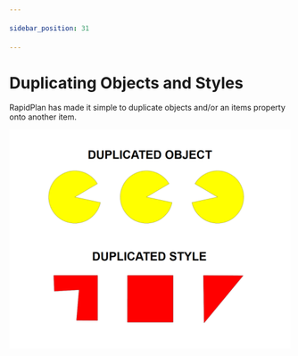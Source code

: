 ```yaml
---

sidebar_position: 31

---
```

# Duplicating Objects and Styles

RapidPlan has made it simple to duplicate objects and/or an items property  onto another item.

![Duplicate_Object_and_Duplicate_Style](./assets/Duplicate_Object_and_Duplicate_Style.png)
